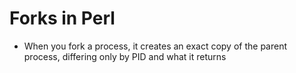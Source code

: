 # Forks in Perl
- When you fork a process, it creates an exact copy of the parent process, differing only by PID and what it returns